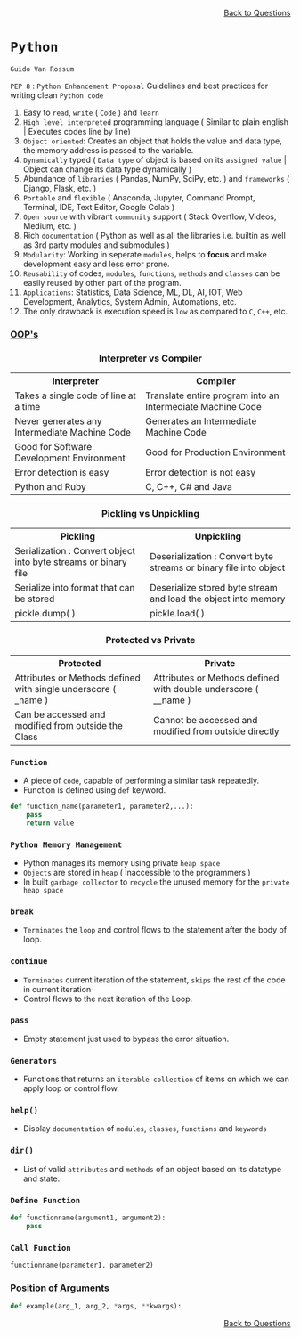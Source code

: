 <p align='right'><a align="right" href="https://github.com/KIRANKUMAR7296/Library/blob/main/Interview.md">Back to Questions</a></p>

# `Python`

`Guido Van Rossum`

`PEP 8` : `Python Enhancement Proposal` Guidelines and best practices for writing clean `Python code`

1. Easy to `read`, `write` ( `Code` ) and `learn`
2. `High level interpreted` programming language ( Similar to plain english | Executes codes line by line)
3. `Object oriented`: Creates an object that holds the value and data type, the memory address is passed to the variable. 
4. `Dynamically` typed ( `Data type` of object is based on its `assigned value` | Object can change its data type dynamically )
5. Abundance of `libraries` ( Pandas, NumPy, SciPy, etc. ) and `frameworks` ( Django, Flask, etc. )
6. `Portable` and `flexible` ( Anaconda, Jupyter, Command Prompt, Terminal, IDE, Text Editor, Google Colab )
7. `Open source` with vibrant `community` support ( Stack Overflow, Videos, Medium, etc. )
8. Rich `documentation` ( Python as well as all the libraries i.e. builtin as well as 3rd party modules and submodules )
9. `Modularity`: Working in seperate `modules`, helps to **focus** and make development easy and less error prone.
10. `Reusability` of codes, `modules`, `functions`, `methods` and `classes` can be easily reused by other part of the program.
11. `Applications`: Statistics, Data Science, ML, DL, AI, IOT, Web Development, Analytics, System Admin, Automations, etc.
12. The only drawback is execution speed is `low` as compared to `C`, `C++`, etc.

### [OOP's](https://github.com/KIRANKUMAR7296/Python/blob/main/oop.md)

<h3 align="center">Interpreter vs Compiler</h3>

<table align="center">
        <tr>
                <th>Interpreter</th>
                <th>Compiler</th>
        </tr>
        <tr>
                <td>Takes a single code of line at a time</td>
                <td>Translate entire program into an Intermediate Machine Code</td>
        </tr>      
        <tr>
                <td>Never generates any Intermediate Machine Code</td>
                <td>Generates an Intermediate Machine Code</td>
        </tr>    
        <tr>
                <td>Good for Software Development Environment</td>
                <td>Good for Production Environment</td>
        </tr>    
        <tr>
                <td>Error detection is easy</td>
                <td>Error detection is not easy</td>
        </tr>
        <tr>
                <td>Python and Ruby</td>
                <td>C, C++, C# and Java</td>
        </tr>
</table>      

<h3 align="center">Pickling vs Unpickling</h3>

<table align="center">
        <tr>
                <th>Pickling</th>
                <th>Unpickling</th>
        </tr>
        <tr>
                <td>Serialization : Convert object into byte streams or binary file</td>
                <td>Deserialization : Convert byte streams or binary file into object</td>
        </tr>
         <tr>
                <td>Serialize into format that can be stored</td>
                <td>Deserialize stored byte stream and load the object into memory</td>
        </tr>    
         <tr>
                <td>pickle.dump( )</td>
                <td>pickle.load( )</td>
        </tr>   
</table>      

<h3 align="center">Protected vs Private</h3>

<table align="center">
        <tr>
                <th>Protected</th>
                <th>Private</th>
        </tr>
        <tr>
                <td>Attributes or Methods defined with single underscore ( _name )</td>
                <td>Attributes or Methods defined with double underscore ( __name )</td>
        </tr>      
         <tr>
                <td>Can be accessed and modified from outside the Class</td>
                <td>Cannot be accessed and modified from outside directly</td>
        </tr>               
</table>

### `Function`
- A piece of `code`, capable of performing a similar task repeatedly.
- Function is defined using `def` keyword.

```python
def function_name(parameter1, parameter2,...):
    pass
    return value
```

### `Python Memory Management`
- Python manages its memory using private `heap space`
- `Objects` are stored in `heap` ( Inaccessible to the programmers )
- In built `garbage collector` to `recycle` the unused memory for the `private heap space`

### `break`
- `Terminates` the `loop` and control flows to the statement after the body of loop.

### `continue`
- `Terminates` current iteration of the statement, `skips` the rest of the code in current iteration
- Control flows to the next iteration of the Loop.

### `pass`
- Empty statement just used to bypass the error situation.

### `Generators`
- Functions that returns an `iterable collection` of items on which we can apply loop or control flow.

### `help()`
- Display `documentation` of `modules`, `classes`, `functions` and `keywords`

### `dir()`
- List of valid `attributes` and `methods` of an object based on its datatype and state.

### `Define Function`

``` Python
def functionname(argument1, argument2):
    pass
```        

### `Call Function`

```Python
functionname(parameter1, parameter2)
```

### Position of Arguments

```Python
def example(arg_1, arg_2, *args, **kwargs):
```

<p align='right'><a align="right" href="https://github.com/KIRANKUMAR7296/Library/blob/main/Interview.md">Back to Questions</a></p>
